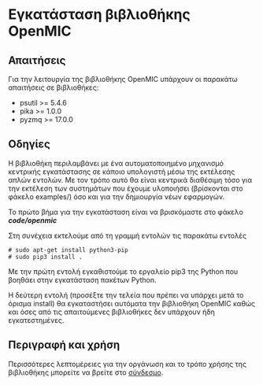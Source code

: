 # Εγκατάσταση βιβλιοθήκης OpenMIC 

## Απαιτήσεις

Για την λειτουργία της βιβλιοθήκης OpenMIC υπάρχουν οι παρακάτω απαιτήσεις σε βιβλιοθήκες:
 * psutil >= 5.4.6
 * pika >= 1.0.0
 * pyzmq >= 17.0.0
 
## Οδηγίες

Η βιβλιοθήκη περιλαμβάνει με ένα αυτοματοποιημένο μηχανισμό κεντρικής εγκατάστασης σε κάποιο υπολογιστή μέσω της εκτέλεσης απλών εντολών.  Με τον τρόπο αυτό θα είναι κεντρικά διαθέσιμη τόσο για την εκτέλεση των συστημάτων που έχουμε υλοποιήσει (βρίσκονται στο φάκελο examples/) όσο και για την δημιουργία νέων εφαρμογών.

Το πρώτο βήμα για την εγκατάσταση είναι να βρισκόμαστε στο φάκελο <b><i>code/openmic</i></b>

Στη συνέχεια εκτελούμε από τη γραμμή εντολών τις παρακάτω εντολές
```
# sudo apt-get install python3-pip
# sudo pip3 install .  
````
Με την πρώτη εντολή εγκαθιστούμε το εργαλείο pip3 της Python που βοηθάει στην εγκατάσταση πακέτων Python.

H δεύτερη εντολή (προσέξτε την τελεία που πρέπει να υπάρχει μετά το όρισμα install)   θα εγκαταστήσει αυτόματα την βιβλιοθήκη OpenMIC καθώς και όσες από τις απαιτούμενες βιβλιοθήκες δεν υπάρχουν ήδη εγκατεστημένες.

## Περιγραφή και χρήση

Περισσότερες λεπτομέρειες για την οργάνωση και το τρόπο χρήσης της βιβλιοθήκης μπορείτε να βρείτε στο [σύνδεσμο](../docs/openmic.md).
